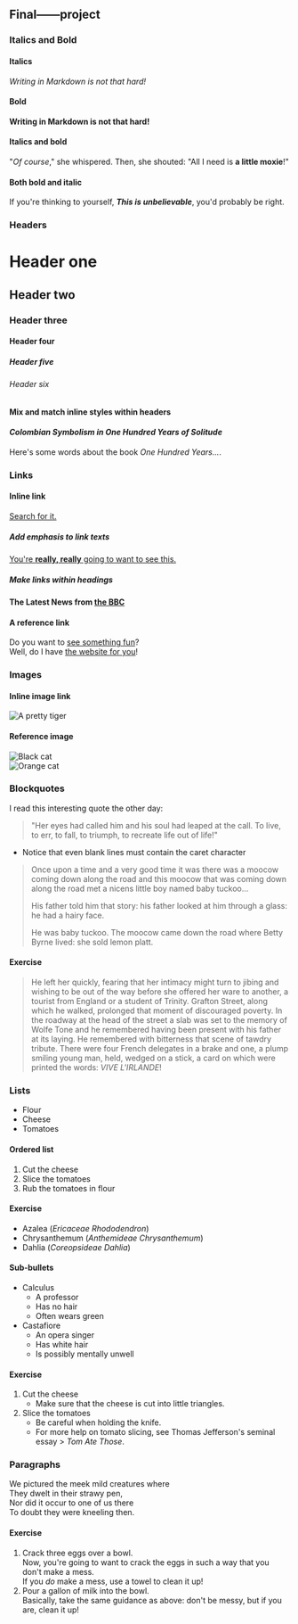 ## Final——project

### Italics and Bold

#### Italics
*Writing in Markdown is not that hard!*

#### Bold
**Writing in Markdown is not that hard!**

#### Italics and bold
"_Of course_," she whispered. Then, she shouted: "All I need is **a little moxie**!"

#### Both bold and italic
If you're thinking to yourself, **_This is unbelievable_**, you'd probably be right.

### Headers
# Header one  
## Header two  
### Header three  
#### Header four  
##### Header five  
###### Header six

#### Mix and match inline styles within headers  
#### _Colombian Symbolism in One Hundred Years of Solitude_  
Here's some words about the book _One Hundred Years..._.

### Links

#### Inline link  
[Search for it.](https://www.google.com)

##### Add emphasis to link texts  
[You're **really, really** going to want to see this.](https://www.dailykitten.com)

##### Make links within headings  
#### The Latest News from [the BBC](https://www.bbc.com/news)

#### A reference link  
Do you want to [see something fun][a fun place]?  
Well, do I have [the website for you][another fun place]!  

[a fun place]: https://www.zombo.com  
[another fun place]: https://www.stumbleupon.com

### Images

#### Inline image link
![A pretty tiger](https://upload.wikimedia.org/wikipedia/commons/5/56/Tiger.50.jpg)

#### Reference image  
![Black cat][black]  
![Orange cat][orange]  

[black]: https://upload.wikimedia.org/wikipedia/commons/a/a3/81_INF_DIV_SSI.jpg  
[orange]: http://icons.iconarchive.com/icons/google/noto-emoji-animals-nature/256/22221-cat-icon.png

### Blockquotes

I read this interesting quote the other day:  

>"Her eyes had called him and his soul had leaped at the call. To live, to err, to fall, to triumph, to recreate life out of life!"

* Notice that even blank lines must contain the caret character
> Once upon a time and a very good time it was there was a moocow coming down along the road and this moocow that was coming down along the road met a nicens little boy named baby tuckoo...  
>   
> His father told him that story: his father looked at him through a glass: he had a hairy face.  
>   
> He was baby tuckoo. The moocow came down the road where Betty Byrne lived: she sold lemon platt.  

#### Exercise
> He left her quickly, fearing that her intimacy might turn to jibing and wishing to be out of the way before she offered her ware to another, a tourist from England or a student of Trinity. Grafton Street, along which he walked, prolonged that moment of discouraged poverty. In the roadway at the head of the street a slab was set to the memory of Wolfe Tone and he remembered having been present with his father at its laying. He remembered with bitterness that scene of tawdry tribute. There were four French delegates in a brake and one, a plump smiling young man, held, wedged on a stick, a card on which were printed the words: _VIVE L'IRLANDE_!

### Lists

* Flour  
* Cheese  
* Tomatoes  

#### Ordered list 
1. Cut the cheese  
2. Slice the tomatoes  
3. Rub the tomatoes in flour  

#### Exercise
* Azalea (_Ericaceae Rhododendron_)  
* Chrysanthemum (_Anthemideae Chrysanthemum_)  
* Dahlia (_Coreopsideae Dahlia_)  

#### Sub-bullets
* Calculus  
    * A professor  
    * Has no hair  
    * Often wears green  
* Castafiore  
    * An opera singer  
    * Has white hair  
    * Is possibly mentally unwell  

#### Exercise
1. Cut the cheese  
    * Make sure that the cheese is cut into little triangles.
2. Slice the tomatoes  
    * Be careful when holding the knife.  
    * For more help on tomato slicing, see Thomas Jefferson's seminal essay > _Tom Ate Those_.

### Paragraphs
We pictured the meek mild creatures where  
They dwelt in their strawy pen,  
Nor did it occur to one of us there  
To doubt they were kneeling then.

#### Exercise
1. Crack three eggs over a bowl.  
    Now, you're going to want to crack the eggs in such a way that you don't make a mess.  
    If you _do_ make a mess, use a towel to clean it up!  
2. Pour a gallon of milk into the bowl.  
    Basically, take the same guidance as above: don't be messy, but if you are, clean it up!

